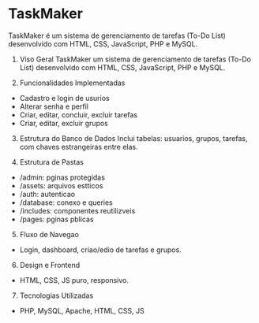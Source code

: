 # TaskMaker
TaskMaker é um sistema de gerenciamento de tarefas (To-Do List) desenvolvido com HTML, CSS, JavaScript, PHP e MySQL.

1. Viso Geral
TaskMaker um sistema de gerenciamento de tarefas (To-Do List) desenvolvido com HTML, CSS,
JavaScript, PHP e MySQL.

2. Funcionalidades Implementadas
- Cadastro e login de usurios
- Alterar senha e perfil
- Criar, editar, concluir, excluir tarefas
- Criar, editar, excluir grupos

3. Estrutura do Banco de Dados
Inclui tabelas: usuarios, grupos, tarefas, com chaves estrangeiras entre elas.

4. Estrutura de Pastas
- /admin: pginas protegidas
- /assets: arquivos estticos
- /auth: autenticao
- /database: conexo e queries
- /includes: componentes reutilizveis
- /pages: pginas pblicas

5. Fluxo de Navegao
- Login, dashboard, criao/edio de tarefas e grupos.

6. Design e Frontend
- HTML, CSS, JS puro, responsivo.

7. Tecnologias Utilizadas
- PHP, MySQL, Apache, HTML, CSS, JS
